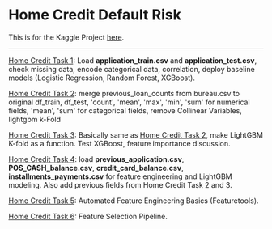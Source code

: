 # Home Credit Default Risk

This is for the Kaggle Project [here](https://www.kaggle.com/c/home-credit-default-risk).

--------------

[Home Credit Task 1](https://github.com/dongzhang84/Kaggle/blob/master/Home%20Credit%20Default%20Risk/Home_Credit_1.ipynb): Load **application_train.csv** and **application_test.csv**, check missing data, encode categorical data, correlation, deploy baseline models (Logistic Regression, Random Forest, XGBoost). 

[Home Credit Task 2](https://github.com/dongzhang84/Kaggle/blob/master/Home%20Credit%20Default%20Risk/Home_Credit_2.ipynb): merge previous_loan_counts from bureau.csv to original df_train, df_test, 'count', 'mean', 'max', 'min', 'sum' for numerical fields, 'mean', 'sum' for categorical fields, remove Collinear Variables, lightgbm k-Fold

[Home Credit Task 3](https://github.com/dongzhang84/Kaggle/blob/master/Home%20Credit%20Default%20Risk/Home_Credit_3.ipynb): Basically same as [Home Credit Task 2](https://github.com/dongzhang84/Kaggle/blob/master/Home%20Credit%20Default%20Risk/Home_Credit_2.ipynb), make LightGBM K-fold as a function. Test XGBoost, feature importance discussion. 

[Home Credit Task 4](https://github.com/dongzhang84/Kaggle/blob/master/Home%20Credit%20Default%20Risk/Home_Credit_4.ipynb): load **previous_application.csv**, **POS_CASH_balance.csv**, **credit_card_balance.csv**, **installments_payments.csv** for feature engineering and LightGBM modeling. Also add previous fields from Home Credit Task 2 and 3.


[Home Credit Task 5](https://github.com/dongzhang84/Kaggle/blob/master/Home%20Credit%20Default%20Risk/Home_Credit_5.ipynb): Automated Feature Engineering Basics (Featuretools).

[Home Credit Task 6](https://github.com/dongzhang84/Kaggle/blob/master/Home%20Credit%20Default%20Risk/Home_Credit_6.ipynb): Feature Selection Pipeline.


